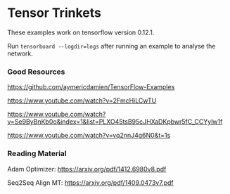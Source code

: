 # Tensor Trinkets

These examples work on tensorflow version 0.12.1.

Run `tensorboard --logdir=logs` after running an example to analyse the network.

### Good Resources
https://github.com/aymericdamien/TensorFlow-Examples

https://www.youtube.com/watch?v=2FmcHiLCwTU

https://www.youtube.com/watch?v=Se9ByBnKb0o&index=1&list=PLXO45tsB95cJHXaDKpbwr5fC_CCYylw1f

https://www.youtube.com/watch?v=vq2nnJ4g6N0&t=1s

### Reading Material
Adam Optimizer: https://arxiv.org/pdf/1412.6980v8.pdf

Seq2Seq Align MT: https://arxiv.org/pdf/1409.0473v7.pdf
